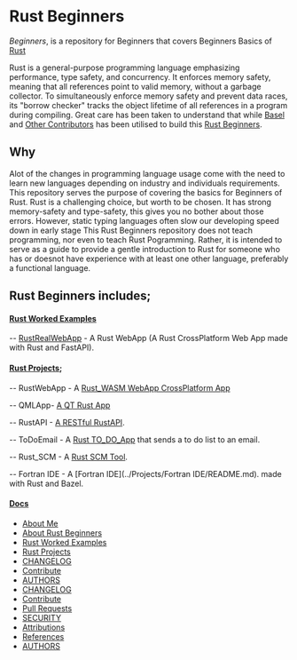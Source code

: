 # Rust Beginners

_Beginners_, is a repository for Beginners that covers Beginners Basics of [Rust](#)

Rust is a general-purpose programming language emphasizing performance, type safety, and concurrency. It enforces memory safety, meaning that all references point to valid memory, without a garbage collector. To simultaneously enforce memory safety and prevent data races, its "borrow checker" tracks the object lifetime of all references in a program during compiling.
Great care has been taken to understand that while [Basel](#) and [Other Contributors](##) has been utilised to build this [Rust Beginners](#).

## Why

Alot of the changes in programming language usage come with the need to learn new languages depending on industry and individuals requirements. This repository serves the purpose of covering the basics for Beginners of Rust.
Rust is a challenging choice, but worth to be chosen. It has strong memory-safety and type-safety, this gives you no bother about those errors. However, static typing languages often slow our developing speed down in early stage 
This Rust Beginners repository does not teach programming, nor even to teach Rust Pogramming. 
Rather, it is intended to serve as a guide to provide a gentle introduction to Rust for someone who has or doesnot have experience with at least one other language, preferably a functional language.


## Rust Beginners includes;

#### [Rust Worked Examples](https://github.com/josephkb87/Beginners/tree/main/RustWorkedExamples/README.md)

-- [RustRealWebApp](#)  - A Rust WebApp (A Rust CrossPlatform Web App made with Rust and FastAPI).

#### [Rust Projects](https://github.com/josephkb87/Beginners/tree/main/Projects/README.md);

-- RustWebApp - A [Rust_WASM WebApp CrossPlatform App](../Projects/RustWebApp/README.md) 

-- QMLApp- [A QT Rust App](../Projects/QMLAppl/README.md) 

--  RustAPI - [A RESTful RustAPI](../Projects/RustAPI/README.md).

-- ToDoEmail - A [Rust TO_DO_App](../Projects/ToDoEmail/README.md) that sends a to do list to an email.

-- Rust_SCM - A [Rust SCM Tool](../Projects/Rust_SCM/README.md).

-- Fortran IDE - A [Fortran IDE](../Projects/Fortran IDE/README.md). made with Rust and Bazel.


#### [Docs](..docs/)

* [About Me](https://github.com/josephkb87)
* [About Rust Beginners](../docs/README.md)
* [Rust Worked Examples](https://github.com/josephkb87/Beginners/tree/main/RustWorkedExamples/README.md)
* [Rust Projects](https://github.com/josephkb87/RustBeginners/tree/main/Projects/README.md)
* [CHANGELOG](../docs/CHANGELOG.md) 
* [Contribute](../docs/CONTRIBUTING.md)
* [AUTHORS](../docs/AUTHORS.md)
* [CHANGELOG](../docs/CHANGELOG.md)
* [Contribute](../docs/CONTRIBUTING.md)
* [Pull Requests](../docs/blob/PRs.md)
* [SECURITY](../docs/SECURITY.md)
* [Attributions](..docs/Attributions.md)
* [References](../docs/References.md)
* [AUTHORS](../docs/AUTHORS.md)
